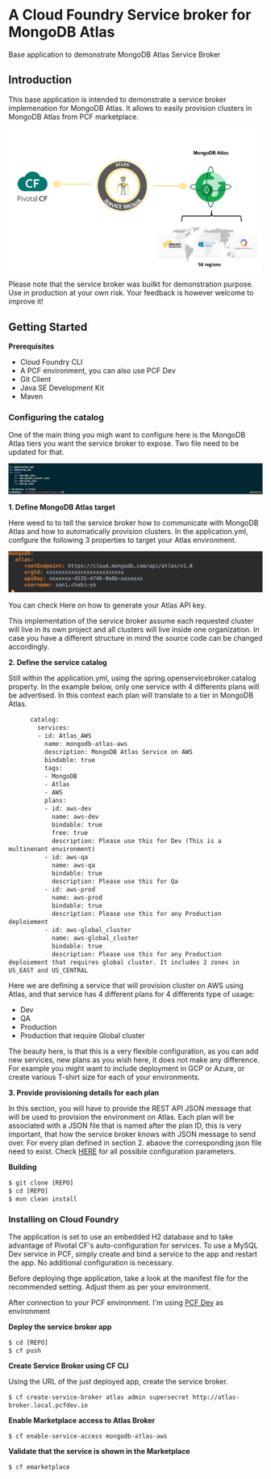 # A Cloud Foundry Service broker for MongoDB Atlas
Base application to demonstrate MongoDB Atlas Service Broker


## Introduction
This base application is intended to demonstrate a service broker implemenation for MongoDB Atlas. It allows to easily provision clusters in MongoDB Atlas from PCF marketplace. 

![](imgs/broker.png)


Please note that the service broker was builkt for demonstration purpose. Use in production at your own risk. Your feedback is however welcome to improve it! 


## Getting Started

**Prerequisites**
- Cloud Foundry CLI
- A PCF environment, you can also use PCF Dev
- Git Client
- Java SE Development Kit
- Maven

### Configuring the catalog ###

One of the main thing you migh want to configure here is the MongoDB Atlas tiers you want the service broker to expose. Two file need to be updated for that.


![](imgs/ressource.png)


**1. Define MongoDB Atlas target**

Here weed to to tell the service broker how to communicate with MongoDB Atlas and how to automatically provision clusters. In the application.yml, confgure the following 3 properties to target your Atlas environment.

![](imgs/config.png)

You can check Here on how to generate your Atlas API key.

This implementation of the service broker assume each requested cluster will live in its own project and all clusters will live inside one organization. In case you have a different structure in mind the source code can be changed accordingly.

**2. Define the service catalog**

Still within the application.yml, using the spring.openservicebroker.catalog property. In the example below, only one service with 4 differents plans will be advertised. In this context each plan will translate to a tier in MongoDB Atlas.

```
      catalog:
        services:
        - id: Atlas_AWS
          name: mongodb-atlas-aws
          description: MongoDB Atlas Service on AWS
          bindable: true
          tags:
          - MongoDB
          - Atlas
          - AWS
          plans:
          - id: aws-dev
            name: aws-dev
            bindable: true
            free: true
            description: Please use this for Dev (This is a multinenant environment)
          - id: aws-qa
            name: aws-qa
            bindable: true
            description: Please use this for Qa
          - id: aws-prod
            name: aws-prod
            bindable: true
            description: Please use this for any Production deploiement
          - id: aws-global_cluster
            name: aws-global_cluster
            bindable: true
            description: Please use this for any Production deploiement that requires global cluster. It includes 2 zones in US_EAST and US_CENTRAL
```

Here we are defining a service that will provision cluster on AWS using Atlas, and that service has 4 different plans for 4 differents type of usage:
- Dev  
- QA
- Production
- Production that require Global cluster


The beauty here, is that this is a very flexible configuration, as you can add new services, new plans as you wish here, it does not make any difference. For example you might want to include deployment in GCP or Azure, or create various T-shirt size for each of your environments.


**3. Provide provisioning details for each plan**

In this section, you will have to provide the REST API JSON message that will be used to provision the environment on Atlas. Each plan will be associated with a JSON file that is named after the plan ID, this is very important, that how the service broker knows with JSON message to send over. For every plan defined in section 2. abaove the corresponding json file need to exist. Check [HERE](https://docs.atlas.mongodb.com/reference/api/clusters-create-one/)  for all possible configuration parameters.



**Building**
```
$ git clone [REPO]
$ cd [REPO]
$ mvn clean install
``` 

### Installing on Cloud Foundry
The application is set to use an embedded H2 database and to take advantage of Pivotal CF's auto-configuration for services. To use a MySQL Dev service in PCF, simply create and bind a service to the app and restart the app. No additional configuration is necessary.

Before deploying thge application, take a look at the manifest file for the recommended setting. Adjust them as per your environment.

After connection to your PCF environment. I'm using [PCF Dev](https://pivotal.io/pcf-dev) as environment


**Deploy the service broker app**


```
$ cd [REPO]
$ cf push
```

**Create Service Broker using CF CLI**

Using the URL of the just deployed app, create the service broker.

```
$ cf create-service-broker atlas admin supersecret http://atlas-broker.local.pcfdev.io
```

**Enable Marketplace access to Atlas Broker**

```
$ cf enable-service-access mongodb-atlas-aws
```

**Validate that the service is shown in the Marketplace**

```
$ cf emarketplace
```